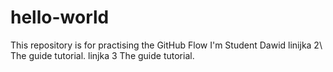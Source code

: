 # hello-world
This repository is for practising the GitHub Flow
I'm Student Dawid
linijka 2\ The guide tutorial.
linjka 3 The guide tutorial.
